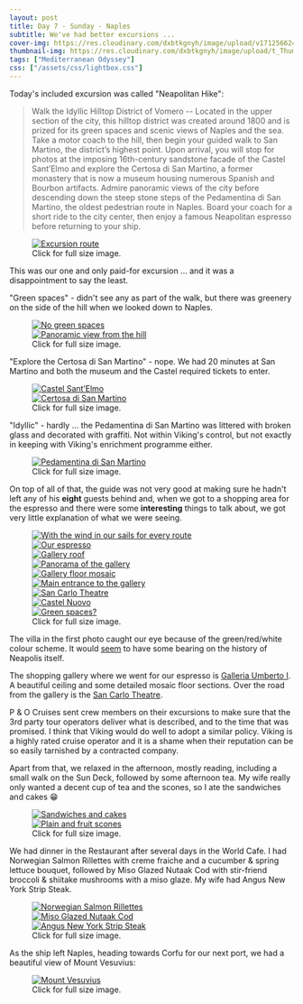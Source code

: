 ```yaml
---
layout: post
title: Day 7 - Sunday - Naples
subtitle: We've had better excursions ...
cover-img: https://res.cloudinary.com/dxbtkgnyh/image/upload/v1712566244/2024-viking-mediterranean-odyssey/rome-to-naples_bs7nmi.png
thumbnail-img: https://res.cloudinary.com/dxbtkgnyh/image/upload/t_Thumbnail/v1712566244/2024-viking-mediterranean-odyssey/rome-to-naples_bs7nmi.png
tags: ["Mediterranean Odyssey"]
css: ["/assets/css/lightbox.css"]
---
```


Today's included excursion was called "Neapolitan Hike":

> Walk the Idyllic Hilltop District of Vomero -- Located in the upper section of the city, this hilltop district was created around 1800 and is prized for its green spaces and scenic views of Naples and the sea. Take a motor coach to the hill, then begin your guided walk to San Martino, the district’s highest point. Upon arrival, you will stop for photos at the imposing 16th-century sandstone facade of the Castel Sant’Elmo and explore the Certosa di San Martino, a former monastery that is now a museum housing numerous Spanish and Bourbon artifacts. Admire panoramic views of the city before descending down the steep stone steps of the Pedamentina di San Martino, the oldest pedestrian route in Naples. Board your coach for a short ride to the city center, then enjoy a famous Neapolitan espresso before returning to your ship.

<figure>
    <div class="d-flex flex-row flex-wrap" style="gap: 5px">
        <div class="p-2">
            <a href="https://res.cloudinary.com/dxbtkgnyh/image/upload/v1714311774/2024-viking-mediterranean-odyssey/Naples_Hike_pypekq.png"
                data-lightbox="hike-route" data-title="Excursion route">
                <img src="https://res.cloudinary.com/dxbtkgnyh/image/upload/t_Thumbnail/v1714311774/2024-viking-mediterranean-odyssey/Naples_Hike_pypekq.png"
                    alt="Excursion route">
            </a>
        </div>
    </div>
    <figcaption>Click for full size image.</figcaption>
</figure>

This was our one and only paid-for excursion ... and it was a disappointment to say the least.

"Green spaces" - didn't see any as part of the walk, but there was greenery on the side of the hill when we looked down to Naples.

<figure>
    <div class="d-flex flex-row flex-wrap" style="gap: 5px">
        <div class="p-2">
            <a href="https://res.cloudinary.com/dxbtkgnyh/image/upload/v1712582653/2024-viking-mediterranean-odyssey/C0042_1_fftrcd.jpg"
                data-lightbox="green-spaces" data-title="No green spaces">
                <img src="https://res.cloudinary.com/dxbtkgnyh/image/upload/t_Thumbnail/v1712582653/2024-viking-mediterranean-odyssey/C0042_1_fftrcd.jpg"
                    alt="No green spaces">
            </a>
        </div>
        <div class="p-2">
            <a href="https://res.cloudinary.com/dxbtkgnyh/image/upload/v1712567275/2024-viking-mediterranean-odyssey/PXL_20240407_084311329.PANO_olsv06.jpg"
                data-lightbox="green-spaces" data-title="Panoramic view from the hill">
                <img src="https://res.cloudinary.com/dxbtkgnyh/image/upload/t_Thumbnail/v1712567275/2024-viking-mediterranean-odyssey/PXL_20240407_084311329.PANO_olsv06.jpg"
                    alt="Panoramic view from the hill">
            </a>
        </div>
    </div>
    <figcaption>Click for full size image.</figcaption>
</figure>

"Explore the Certosa di San Martino" - nope. We had 20 minutes at San Martino and both the museum and the Castel required tickets to enter.

<figure>
    <div class="d-flex flex-row flex-wrap" style="gap: 5px">
        <div class="p-2">
            <a href="https://res.cloudinary.com/dxbtkgnyh/image/upload/v1712571192/2024-viking-mediterranean-odyssey/PXL_20240407_084518124.MP_og8yn7.jpg"
                data-lightbox="explore" data-title="Castel Sant’Elmo">
                <img src="https://res.cloudinary.com/dxbtkgnyh/image/upload/t_Thumbnail/v1712571192/2024-viking-mediterranean-odyssey/PXL_20240407_084518124.MP_og8yn7.jpg"
                    alt="Castel Sant’Elmo">
            </a>
        </div>
        <div class="p-2">
            <a href="https://res.cloudinary.com/dxbtkgnyh/image/upload/v1712567322/2024-viking-mediterranean-odyssey/PXL_20240407_090147367_ripswi.jpg"
                data-lightbox="explore" data-title="Certosa di San Martino">
                <img src="https://res.cloudinary.com/dxbtkgnyh/image/upload/t_Thumbnail/v1712567322/2024-viking-mediterranean-odyssey/PXL_20240407_090147367_ripswi.jpg"
                    alt="Certosa di San Martino">
            </a>
        </div>
    </div>
    <figcaption>Click for full size image.</figcaption>
</figure>

"Idyllic" - hardly ... the Pedamentina di San Martino was littered with broken glass and decorated with graffiti. Not within Viking's control, but not exactly in keeping with Viking's enrichment programme either.

<figure>
    <div class="d-flex flex-row flex-wrap" style="gap: 5px">
        <div class="p-2">
            <a href="https://res.cloudinary.com/dxbtkgnyh/image/upload/v1712583573/2024-viking-mediterranean-odyssey/C0048_1_tnoosg.jpg"
                data-lightbox="explore" data-title="Pedamentina di San Martino">
                <img src="https://res.cloudinary.com/dxbtkgnyh/image/upload/t_Thumbnail/v1712583573/2024-viking-mediterranean-odyssey/C0048_1_tnoosg.jpg"
                    alt="Pedamentina di San Martino">
            </a>
        </div>
    </div>
    <figcaption>Click for full size image.</figcaption>
</figure>

On top of all of that, the guide was not very good at making sure he hadn't left any of his **eight** guests behind and, when we got to a shopping area for the espresso and there were some **interesting** things to talk about, we got very little explanation of what we were seeing.

<figure>
    <div class="d-flex flex-row flex-wrap" style="gap: 5px">
        <div class="p-2">
            <a href="https://res.cloudinary.com/dxbtkgnyh/image/upload/v1712567294/2024-viking-mediterranean-odyssey/PXL_20240407_085434692_hfa5ch.jpg"
                data-lightbox="interesting" data-title="With the wind in our sails for every route">
                <img src="https://res.cloudinary.com/dxbtkgnyh/image/upload/t_Thumbnail/v1712567294/2024-viking-mediterranean-odyssey/PXL_20240407_085434692_hfa5ch.jpg"
                    alt="With the wind in our sails for every route">
            </a>
        </div>
        <div class="p-2">
            <a href="https://res.cloudinary.com/dxbtkgnyh/image/upload/v1712567302/2024-viking-mediterranean-odyssey/PXL_20240407_095818086.PORTRAIT_zx4hbp.jpg"
                data-lightbox="interesting" data-title="Our espresso">
                <img src="https://res.cloudinary.com/dxbtkgnyh/image/upload/t_Thumbnail/v1712567302/2024-viking-mediterranean-odyssey/PXL_20240407_095818086.PORTRAIT_zx4hbp.jpg"
                    alt="Our espresso">
            </a>
        </div>
        <div class="p-2">
            <a href="https://res.cloudinary.com/dxbtkgnyh/image/upload/v1712567377/2024-viking-mediterranean-odyssey/PXL_20240407_100646467_zbqmzx.jpg"
                data-lightbox="interesting" data-title="Gallery roof">
                <img src="https://res.cloudinary.com/dxbtkgnyh/image/upload/t_Thumbnail/v1712567377/2024-viking-mediterranean-odyssey/PXL_20240407_100646467_zbqmzx.jpg"
                    alt="Gallery roof">
            </a>
        </div>
        <div class="p-2">
            <a href="https://res.cloudinary.com/dxbtkgnyh/image/upload/v1712567412/2024-viking-mediterranean-odyssey/PXL_20240407_100735268.PANO_jzut7x.jpg"
                data-lightbox="interesting" data-title="Panorama of the gallery">
                <img src="https://res.cloudinary.com/dxbtkgnyh/image/upload/t_Thumbnail/v1712567412/2024-viking-mediterranean-odyssey/PXL_20240407_100735268.PANO_jzut7x.jpg"
                    alt="Panorama of the gallery">
            </a>
        </div>
        <div class="p-2">
            <a href="https://res.cloudinary.com/dxbtkgnyh/image/upload/v1712567383/2024-viking-mediterranean-odyssey/PXL_20240407_100827127_g6l2rj.jpg"
                data-lightbox="interesting" data-title="Gallery floor mosaic">
                <img src="https://res.cloudinary.com/dxbtkgnyh/image/upload/t_Thumbnail/v1712567383/2024-viking-mediterranean-odyssey/PXL_20240407_100827127_g6l2rj.jpg"
                    alt="Gallery floor mosaic">
            </a>
        </div>
        <div class="p-2">
            <a href="https://res.cloudinary.com/dxbtkgnyh/image/upload/v1712571208/2024-viking-mediterranean-odyssey/PXL_20240407_101122061.MP_naylbd.jpg"
                data-lightbox="interesting" data-title="Main entrance to the gallery">
                <img src="https://res.cloudinary.com/dxbtkgnyh/image/upload/t_Thumbnail/v1712571208/2024-viking-mediterranean-odyssey/PXL_20240407_101122061.MP_naylbd.jpg"
                    alt="Main entrance to the gallery">
            </a>
        </div>
        <div class="p-2">
            <a href="https://res.cloudinary.com/dxbtkgnyh/image/upload/v1712567320/2024-viking-mediterranean-odyssey/PXL_20240407_101005464_fpl78q.jpg"
                data-lightbox="interesting" data-title="">
                <img src="https://res.cloudinary.com/dxbtkgnyh/image/upload/t_Thumbnail/v1712567320/2024-viking-mediterranean-odyssey/PXL_20240407_101005464_fpl78q.jpg"
                    alt="San Carlo Theatre">
            </a>
        </div>
        <div class="p-2">
            <a href="https://res.cloudinary.com/dxbtkgnyh/image/upload/v1712571163/2024-viking-mediterranean-odyssey/PXL_20240407_101345613.MP_swx9ge.jpg"
                data-lightbox="interesting" data-title="Castel Nuovo">
                <img src="https://res.cloudinary.com/dxbtkgnyh/image/upload/t_Thumbnail/v1712571163/2024-viking-mediterranean-odyssey/PXL_20240407_101345613.MP_swx9ge.jpg"
                    alt="Castel Nuovo">
            </a>
        </div>
        <div class="p-2">
            <a href="https://res.cloudinary.com/dxbtkgnyh/image/upload/v1712567274/2024-viking-mediterranean-odyssey/PXL_20240407_102507394_pf31rg.jpg"
                data-lightbox="interesting" data-title="Green spaces?">
                <img src="https://res.cloudinary.com/dxbtkgnyh/image/upload/t_Thumbnail/v1712567274/2024-viking-mediterranean-odyssey/PXL_20240407_102507394_pf31rg.jpg"
                    alt="Green spaces?">
            </a>
        </div>
    </div>
    <figcaption>Click for full size image.</figcaption>
</figure>

The villa in the first photo caught our eye because of the green/red/white colour scheme. It would [seem](http://www.elvirolangella.com/extra/renato-palmieri/introduzione.html) to have some bearing on the history of Neapolis itself.

The shopping gallery where we went for our espresso is [Galleria Umberto I](https://en.wikipedia.org/wiki/Galleria_Umberto_I). A beautiful ceiling and some detailed mosaic floor sections. Over the road from the gallery is the [San Carlo Theatre](https://en.wikipedia.org/wiki/Teatro_di_San_Carlo).

P & O Cruises sent crew members on their excursions to make sure that the 3rd party tour operators deliver what is described, and to the time that was promised. I think that Viking would do well to adopt a similar policy. Viking is a highly rated cruise operator and it is a shame when their reputation can be so easily tarnished by a contracted company.

Apart from that, we relaxed in the afternoon, mostly reading, including a small walk on the Sun Deck, followed by some afternoon tea. My wife really only wanted a decent cup of tea and the scones, so I ate the sandwiches and cakes 😁

<figure>
    <div class="d-flex flex-row flex-wrap" style="gap: 5px">
        <div class="p-2">
            <a href="https://res.cloudinary.com/dxbtkgnyh/image/upload/v1712567264/2024-viking-mediterranean-odyssey/PXL_20240407_140929680.PORTRAIT.ORIGINAL_qz7yi8.jpg"
                data-lightbox="afternoon-tea" data-title="Sandwiches and cakes">
                <img src="https://res.cloudinary.com/dxbtkgnyh/image/upload/t_Thumbnail/v1712567264/2024-viking-mediterranean-odyssey/PXL_20240407_140929680.PORTRAIT.ORIGINAL_qz7yi8.jpg"
                    alt="Sandwiches and cakes">
            </a>
        </div>
        <div class="p-2">
            <a href="https://res.cloudinary.com/dxbtkgnyh/image/upload/v1712567287/2024-viking-mediterranean-odyssey/PXL_20240407_140935811.PORTRAIT_adejoe.jpg"
                data-lightbox="afternoon-tea" data-title="Plain and fruit scones">
                <img src="https://res.cloudinary.com/dxbtkgnyh/image/upload/t_Thumbnail/v1712567287/2024-viking-mediterranean-odyssey/PXL_20240407_140935811.PORTRAIT_adejoe.jpg"
                    alt="Plain and fruit scones">
            </a>
        </div>
    </div>
    <figcaption>Click for full size image.</figcaption>
</figure>

We had dinner in the Restaurant after several days in the World Cafe. I had Norwegian Salmon Rillettes with creme fraiche and a cucumber & spring lettuce bouquet, followed by Miso Glazed Nutaak Cod with stir-friend broccoli & shiitake mushrooms with a miso glaze. My wife had Angus New York Strip Steak.


<figure>
    <div class="d-flex flex-row flex-wrap" style="gap: 5px">
        <div class="p-2">
            <a href="https://res.cloudinary.com/dxbtkgnyh/image/upload/v1712586625/2024-viking-mediterranean-odyssey/PXL_20240407_173157574.PORTRAIT.ORIGINAL_hdwzaf.jpg"
                data-lightbox="dinner" data-title="Norwegian Salmon Rillettes">
                <img src="https://res.cloudinary.com/dxbtkgnyh/image/upload/t_Thumbnail/v1712586625/2024-viking-mediterranean-odyssey/PXL_20240407_173157574.PORTRAIT.ORIGINAL_hdwzaf.jpg"
                    alt="Norwegian Salmon Rillettes">
            </a>
        </div>
        <div class="p-2">
            <a href="https://res.cloudinary.com/dxbtkgnyh/image/upload/v1712586662/2024-viking-mediterranean-odyssey/PXL_20240407_174042134.PORTRAIT.ORIGINAL_e8okrx.jpg"
                data-lightbox="dinner" data-title="Miso Glazed Nutaak Cod">
                <img src="https://res.cloudinary.com/dxbtkgnyh/image/upload/t_Thumbnail/v1712586662/2024-viking-mediterranean-odyssey/PXL_20240407_174042134.PORTRAIT.ORIGINAL_e8okrx.jpg"
                    alt="Miso Glazed Nutaak Cod">
            </a>
        </div>
        <div class="p-2">
            <a href="https://res.cloudinary.com/dxbtkgnyh/image/upload/v1712587040/2024-viking-mediterranean-odyssey/PXL_20240407_174035441.PORTRAIT_khqxyw.jpg"
                data-lightbox="dinner" data-title="Angus New York Strip Steak">
                <img src="https://res.cloudinary.com/dxbtkgnyh/image/upload/t_Thumbnail/v1712587040/2024-viking-mediterranean-odyssey/PXL_20240407_174035441.PORTRAIT_khqxyw.jpg"
                    alt="Angus New York Strip Steak">
            </a>
        </div>
    </div>
    <figcaption>Click for full size image.</figcaption>
</figure>

As the ship left Naples, heading towards Corfu for our next port, we had a beautiful view of Mount Vesuvius:

<figure>
    <div class="d-flex flex-row flex-wrap" style="gap: 5px">
        <div class="p-2">
            <a href="https://res.cloudinary.com/dxbtkgnyh/image/upload/v1712587068/2024-viking-mediterranean-odyssey/PXL_20240407_155013644.MP_vfeaol.jpg"
                data-lightbox="volcano" data-title="Mount Vesuvius">
                <img src="https://res.cloudinary.com/dxbtkgnyh/image/upload/t_Thumbnail/v1712587068/2024-viking-mediterranean-odyssey/PXL_20240407_155013644.MP_vfeaol.jpg"
                    alt="Mount Vesuvius">
            </a>
        </div>
    </div>
    <figcaption>Click for full size image.</figcaption>
</figure>

<script src="/assets/js/lightbox-plus-jquery.js"></script>
